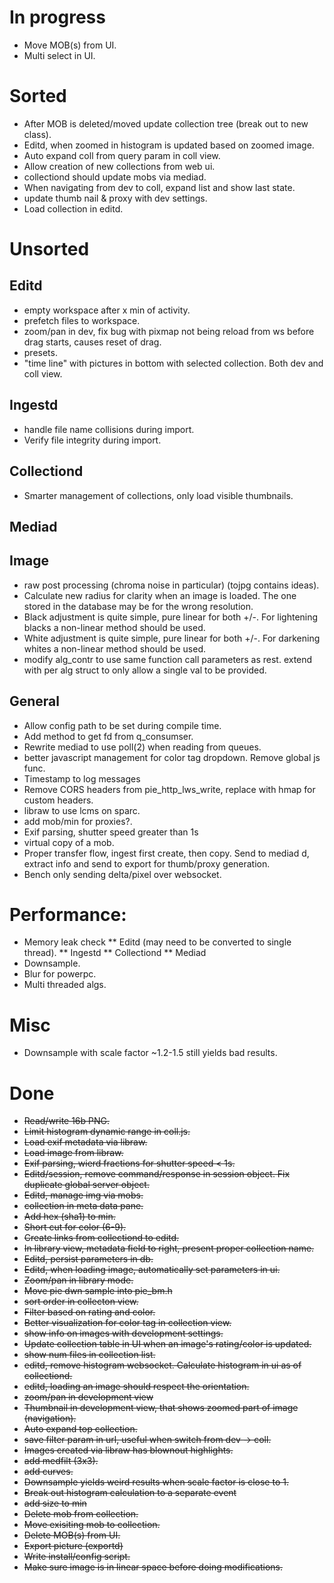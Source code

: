 # In progress
* Move MOB(s) from UI.
* Multi select in UI.

# Sorted
* After MOB is deleted/moved update collection tree (break out to new
  class).
* Editd, when zoomed in histogram is updated based on zoomed image.
* Auto expand coll from query param in coll view.
* Allow creation of new collections from web ui.
* collectiond should update mobs via mediad.
* When navigating from dev to coll, expand list and show last state.
* update thumb nail & proxy with dev settings.
* Load collection in editd.

# Unsorted

## Editd
* empty workspace after x min of activity.
* prefetch files to workspace.
* zoom/pan in dev, fix bug with pixmap not being reload from ws before
  drag starts, causes reset of drag.
* presets.
* "time line" with pictures in bottom with selected collection. Both
  dev and coll view.

## Ingestd
* handle file name collisions during import.
* Verify file integrity during import.

## Collectiond
* Smarter management of collections, only load visible thumbnails.

## Mediad

## Image
* raw post processing (chroma noise in particular) (tojpg contains ideas).
* Calculate new radius for clarity when an image is loaded. The one
  stored in the database may be for the wrong resolution.
* Black adjustment is quite simple, pure linear for both +/-. For
  lightening blacks a non-linear method should be used.
* White adjustment is quite simple, pure linear for both +/-. For
  darkening whites a non-linear method should be used.
* modify alg_contr to use same function call parameters as rest.
  extend with per alg struct to only allow a single val to be provided.

## General
* Allow config path to be set during compile time.
* Add method to get fd from q_consumser.
* Rewrite mediad to use poll(2) when reading from queues.
* better javascript management for color tag dropdown. Remove global
  js func.
* Timestamp to log messages
* Remove CORS headers from pie_http_lws_write, replace with hmap for
  custom headers.
* libraw to use lcms on sparc.
* add mob/min for proxies?.
* Exif parsing, shutter speed greater than 1s
* virtual copy of a mob.
* Proper transfer flow, ingest first create, then copy. Send to mediad
  d, extract info and send to export for thumb/proxy generation.
* Bench only sending delta/pixel over websocket.

# Performance:
* Memory leak check
** Editd (may need to be converted to single thread).
** Ingestd
** Collectiond
** Mediad
* Downsample.
* Blur for powerpc.
* Multi threaded algs.

# Misc
* Downsample with scale factor ~1.2-1.5 still yields bad results.

# Done

* ~~Read/write 16b PNG.~~
* ~~Limit histogram dynamic range in coll.js.~~
* ~~Load exif metadata via libraw.~~
* ~~Load image from libraw.~~
* ~~Exif parsing, wierd fractions for shutter speed < 1s.~~
* ~~Editd/session, remove command/response in session object.
  Fix duplicate global server object.~~
* ~~Editd, manage img via mobs.~~
* ~~collection in meta data pane.~~
* ~~Add hex (sha1) to min.~~
* ~~Short cut for color (6-9).~~
* ~~Create links from collectiond to editd.~~
* ~~In library view, metadata field to right, present proper collection
  name.~~
* ~~Editd, persist parameters in db.~~
* ~~Editd, when loading image, automatically set parameters in ui.~~
* ~~Zoom/pan in library mode.~~
* ~~Move pie dwn sample into pie_bm.h~~
* ~~sort order in collecton view.~~
* ~~Filter based on rating and color.~~
* ~~Better visualization for color tag in collection view.~~
* ~~show info on images with development settings.~~
* ~~Update collection table in UI when an image's rating/color is updated.~~
* ~~show num files in collection list.~~
* ~~editd, remove histogram websocket. Calculate histogram in ui as of
  collectiond.~~
* ~~editd, loading an image should respect the orientation.~~
* ~~zoom/pan in development view~~
* ~~Thumbnail in development view, that shows zoomed part of image (navigation).~~
* ~~Auto expand top collection.~~
* ~~save filter param in url, useful when switch from dev -> coll.~~
* ~~Images created via libraw has blownout highlights.~~
* ~~add medfilt (3x3).~~
* ~~add curves.~~
* ~~Downsample yields weird results when scale factor is close to 1.~~
* ~~Break out histogram calculation to a separate event~~
* ~~add size to min~~
* ~~Delete mob from collection.~~
* ~~Move exisiting mob to collection.~~
* ~~Delete MOB(s) from UI.~~
* ~~Export picture (exportd)~~
* ~~Write install/config script.~~
* ~~Make sure image is in linear space before doing modifications.~~
